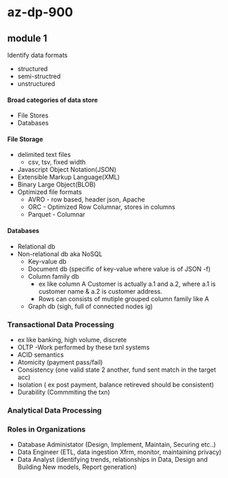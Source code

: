 # az-dp-900

## module 1
Identify data formats
+ structured 
+ semi-structred
+ unstructured

#### Broad categories of data store
+ File Stores
+ Databases

#### File Storage
+ delimited text files
  + csv, tsv, fixed width 
+ Javascript Object Notation(JSON)
+ Extensible Markup Language(XML)
+ Binary Large Object(BLOB)
+ Optimized file formats
  + AVRO - row based, header json, Apache 
  + ORC - Optimized Row Columnar, stores in columns
  + Parquet - Columnar

#### Databases
+ Relational db
+ Non-relational db aka NoSQL
  + Key-value db
  + Document db (specific of key-value where value is of JSON -f)
  + Column family db
    + ex like column A Customer is actually a.1 and a.2, where a.1 is customer name & a.2 is customer address.
    + Rows can consists of mutiple grouped column family like A
  + Graph db (sigh, full of connected nodes ig)

### Transactional Data Processing
 + ex like banking, high volume, discrete
 + OLTP -Work performed by these txnl systems
  + ACID semantics
   + Atomicity (payment pass/fail)
   + Consistency (one valid state 2 another, fund sent match in the target acc)
   + Isolation ( ex post payment, balance retireved should be consistent)
   + Durability (Commmiting the txn)   

### Analytical Data Processing

### Roles in Organizations
+ Database Administator (Design, Implement, Maintain, Securing etc..)
+ Data Engineer (ETL, data ingestion Xfrm, monitor, maintaining privacy)
+ Data Analyst (identifying trends, relationships in Data, Design and Building New models, Report generation)


